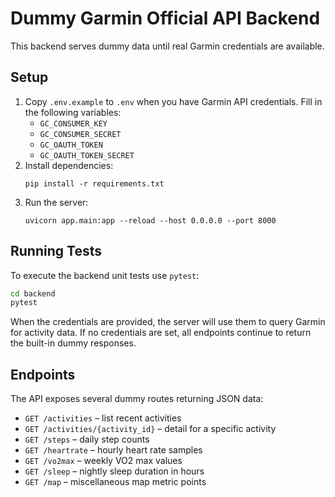 # Dummy Garmin Official API Backend

This backend serves dummy data until real Garmin credentials are available.

## Setup

1. Copy `.env.example` to `.env` when you have Garmin API credentials.
   Fill in the following variables:
   - `GC_CONSUMER_KEY`
   - `GC_CONSUMER_SECRET`
   - `GC_OAUTH_TOKEN`
   - `GC_OAUTH_TOKEN_SECRET`
2. Install dependencies:
   ```
   pip install -r requirements.txt
   ```
3. Run the server:
   ```
   uvicorn app.main:app --reload --host 0.0.0.0 --port 8000
   ```

## Running Tests

To execute the backend unit tests use `pytest`:

```bash
cd backend
pytest
```

When the credentials are provided, the server will use them to query Garmin
for activity data. If no credentials are set, all endpoints continue to return
the built-in dummy responses.

## Endpoints

The API exposes several dummy routes returning JSON data:

- `GET /activities` – list recent activities
- `GET /activities/{activity_id}` – detail for a specific activity
- `GET /steps` – daily step counts
- `GET /heartrate` – hourly heart rate samples
- `GET /vo2max` – weekly VO2 max values
- `GET /sleep` – nightly sleep duration in hours
- `GET /map` – miscellaneous map metric points
